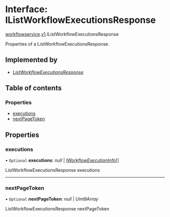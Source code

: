 # Interface: IListWorkflowExecutionsResponse

[workflowservice](../modules/proto.temporal.api.workflowservice.md).[v1](../modules/proto.temporal.api.workflowservice.v1.md).IListWorkflowExecutionsResponse

Properties of a ListWorkflowExecutionsResponse.

## Implemented by

* [*ListWorkflowExecutionsResponse*](../classes/proto.temporal.api.workflowservice.v1.listworkflowexecutionsresponse.md)

## Table of contents

### Properties

- [executions](proto.temporal.api.workflowservice.v1.ilistworkflowexecutionsresponse.md#executions)
- [nextPageToken](proto.temporal.api.workflowservice.v1.ilistworkflowexecutionsresponse.md#nextpagetoken)

## Properties

### executions

• `Optional` **executions**: *null* \| [*IWorkflowExecutionInfo*](proto.temporal.api.workflow.v1.iworkflowexecutioninfo.md)[]

ListWorkflowExecutionsResponse executions

___

### nextPageToken

• `Optional` **nextPageToken**: *null* \| *Uint8Array*

ListWorkflowExecutionsResponse nextPageToken
